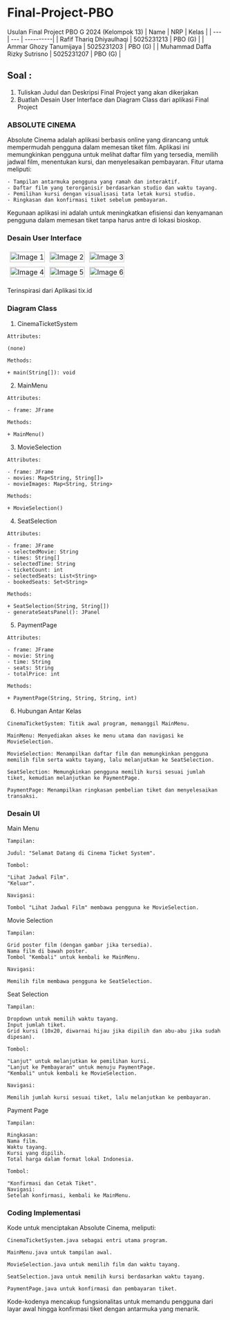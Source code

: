 # Final-Project-PBO

Usulan Final Project PBO G 2024 (Kelompok 13)
| Name | NRP | Kelas |
| --- | --- | ----------|
| Rafif Thariq Dhiyaulhaqi | 5025231213 | PBO (G) |
| Ammar Ghozy Tanumijaya | 5025231203 | PBO (G) |
| Muhammad Daffa Rizky Sutrisno | 5025231207 | PBO (G) |

## Soal :
1. Tuliskan Judul dan Deskripsi Final Project yang akan dikerjakan
2. Buatlah Desain User Interface dan Diagram Class dari aplikasi Final Project

### ABSOLUTE CINEMA

Absolute Cinema adalah aplikasi berbasis online yang dirancang untuk mempermudah pengguna dalam memesan tiket film. Aplikasi ini memungkinkan pengguna untuk melihat daftar film yang tersedia, memilih jadwal film, menentukan kursi, dan menyelesaikan pembayaran. Fitur utama meliputi:

```
- Tampilan antarmuka pengguna yang ramah dan interaktif.
- Daftar film yang terorganisir berdasarkan studio dan waktu tayang.
- Pemilihan kursi dengan visualisasi tata letak kursi studio.
- Ringkasan dan konfirmasi tiket sebelum pembayaran.
```

Kegunaan aplikasi ini adalah untuk meningkatkan efisiensi dan kenyamanan pengguna dalam memesan tiket tanpa harus antre di lokasi bioskop.

### Desain User Interface

<table style="border-collapse: collapse; width: 100%; max-width: 800px; table-layout: fixed;">
    <tr>
        <td style="border: 1px solid transparent; padding: 5px; text-align: center;">
            <img src="https://github.com/user-attachments/assets/5bc2560d-3259-4cad-a524-ac475f81ff54" alt="Image 1" style="width: 100%; height: auto;">
        </td>
        <td style="border: 1px solid transparent; padding: 5px; text-align: center;">
            <img src="https://github.com/user-attachments/assets/73c4c80a-725a-4b09-a9ec-ce0b84b3fa25" alt="Image 2" style="width: 100%; height: auto;">
        </td>
        <td style="border: 1px solid transparent; padding: 5px; text-align: center;">
            <img src="https://github.com/user-attachments/assets/73ba445b-1e1d-4e24-b355-a26da6cdd5b1" alt="Image 3" style="width: 100%; height: auto;">
        </td>
    </tr>
    <tr>
        <td style="border: 1px solid transparent; padding: 5px; text-align: center;">
            <img src="https://github.com/user-attachments/assets/9e91ab0b-8ca8-49b9-9a8f-eb55782dead4" alt="Image 4" style="width: 100%; height: auto;">
        </td>
        <td style="border: 1px solid transparent; padding: 5px; text-align: center;">
            <img src="https://github.com/user-attachments/assets/ab5d4dee-ef86-4b2d-86f7-d61de2939fc2" alt="Image 5" style="width: 100%; height: auto;">
        </td>
        <td style="border: 1px solid transparent; padding: 5px; text-align: center;">
            <img src="https://github.com/user-attachments/assets/7fbba838-f013-49ba-b132-db211eb3459c" alt="Image 6" style="width: 100%; height: auto;">
        </td>
    </tr>
</table>

Terinspirasi dari Aplikasi tix.id

### Diagram Class

1. CinemaTicketSystem

```
Attributes:

(none)

Methods:

+ main(String[]): void
```

2. MainMenu

```
Attributes:

- frame: JFrame

Methods:

+ MainMenu()
```

3. MovieSelection

```
Attributes:

- frame: JFrame
- movies: Map<String, String[]>
- movieImages: Map<String, String>

Methods:

+ MovieSelection()
```

4. SeatSelection

```
Attributes:

- frame: JFrame
- selectedMovie: String
- times: String[]
- selectedTime: String
- ticketCount: int
- selectedSeats: List<String>
- bookedSeats: Set<String>

Methods:

+ SeatSelection(String, String[])
- generateSeatsPanel(): JPanel
```

5. PaymentPage

```
Attributes:

- frame: JFrame
- movie: String
- time: String
- seats: String
- totalPrice: int

Methods:

+ PaymentPage(String, String, String, int)
```

6. Hubungan Antar Kelas

```
CinemaTicketSystem: Titik awal program, memanggil MainMenu.

MainMenu: Menyediakan akses ke menu utama dan navigasi ke MovieSelection.

MovieSelection: Menampilkan daftar film dan memungkinkan pengguna memilih film serta waktu tayang, lalu melanjutkan ke SeatSelection.

SeatSelection: Memungkinkan pengguna memilih kursi sesuai jumlah tiket, kemudian melanjutkan ke PaymentPage.

PaymentPage: Menampilkan ringkasan pembelian tiket dan menyelesaikan transaksi.
```

### Desain UI

Main Menu
```
Tampilan:

Judul: "Selamat Datang di Cinema Ticket System".

Tombol:

"Lihat Jadwal Film".
"Keluar".

Navigasi:

Tombol "Lihat Jadwal Film" membawa pengguna ke MovieSelection.
```

Movie Selection
```
Tampilan:

Grid poster film (dengan gambar jika tersedia).
Nama film di bawah poster.
Tombol "Kembali" untuk kembali ke MainMenu.

Navigasi:

Memilih film membawa pengguna ke SeatSelection.
```

Seat Selection
```
Tampilan:

Dropdown untuk memilih waktu tayang.
Input jumlah tiket.
Grid kursi (10x20, diwarnai hijau jika dipilih dan abu-abu jika sudah dipesan).

Tombol:

"Lanjut" untuk melanjutkan ke pemilihan kursi.
"Lanjut ke Pembayaran" untuk menuju PaymentPage.
"Kembali" untuk kembali ke MovieSelection.

Navigasi:

Memilih jumlah kursi sesuai tiket, lalu melanjutkan ke pembayaran.
```

Payment Page
```
Tampilan:

Ringkasan:
Nama film.
Waktu tayang.
Kursi yang dipilih.
Total harga dalam format lokal Indonesia.

Tombol:

"Konfirmasi dan Cetak Tiket".
Navigasi:
Setelah konfirmasi, kembali ke MainMenu.
```

### Coding Implementasi
Kode untuk menciptakan Absolute Cinema, meliputi:

```
CinemaTicketSystem.java sebagai entri utama program.

MainMenu.java untuk tampilan awal.

MovieSelection.java untuk memilih film dan waktu tayang.

SeatSelection.java untuk memilih kursi berdasarkan waktu tayang.

PaymentPage.java untuk konfirmasi dan pembayaran tiket.
```

Kode-kodenya mencakup fungsionalitas untuk memandu pengguna dari layar awal hingga konfirmasi tiket dengan antarmuka yang menarik.
